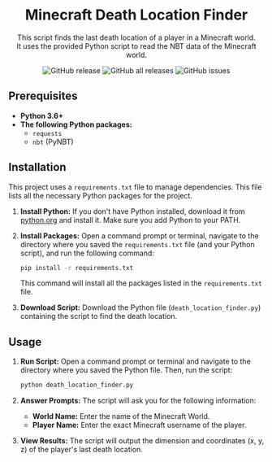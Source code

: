 
<h1 align="center">Minecraft Death Location Finder</h1>

<p align="center">
   This script finds the last death location of a player in a Minecraft world.
   <br>
   It uses the provided Python script to read the NBT data of the Minecraft world.
   <br>
</p>

<p align="center">
  <img src="https://img.shields.io/github/v/release/Samxel/Minecraft-Death-Coordinates-Finder" alt="GitHub release">
  <img src="https://img.shields.io/github/downloads/Samxel/Minecraft-Death-Coordinates-Finder/total" alt="GitHub all releases">
  <img src="https://img.shields.io/github/issues/Samxel/Minecraft-Death-Coordinates-Finder" alt="GitHub issues">
</p>

## Prerequisites

*   **Python 3.6+**
*   **The following Python packages:**
    *   `requests`
    *   `nbt` (PyNBT)

## Installation

This project uses a `requirements.txt` file to manage dependencies. This file lists all the necessary Python packages for the project.

1.  **Install Python:** If you don't have Python installed, download it from [python.org](https://www.python.org/downloads/) and install it. Make sure you add Python to your PATH.

2.  **Install Packages:** Open a command prompt or terminal, navigate to the directory where you saved the `requirements.txt` file (and your Python script), and run the following command:

    ```bash
    pip install -r requirements.txt
    ```

    This command will install all the packages listed in the `requirements.txt` file.

3.  **Download Script:** Download the Python file (`death_location_finder.py`) containing the script to find the death location.

## Usage

1.  **Run Script:** Open a command prompt or terminal and navigate to the directory where you saved the Python file. Then, run the script:

    ```bash
    python death_location_finder.py
    ```

2.  **Answer Prompts:** The script will ask you for the following information:

    *   **World Name:** Enter the name of the Minecraft World.
    *   **Player Name:** Enter the exact Minecraft username of the player.

3.  **View Results:** The script will output the dimension and coordinates (x, y, z) of the player's last death location.
